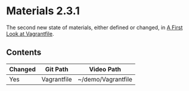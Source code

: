 # Materials 2.3.1

The second new state of materials, either defined or changed, in [A First Look at Vagrantfile](../../02.Start.03..A.First.Look.at.Vagrantfile).

## Contents

| Changed | Git Path      | Video Path         |
| ------- | ------------- | ------------------ |
| Yes     | Vagrantfile   | ~/demo/Vagrantfile |

